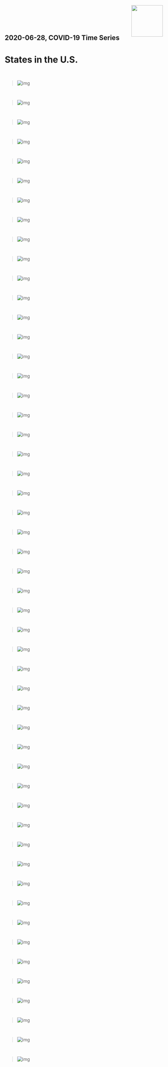 <img align="right"  height="100" src="/doc/utsw-master-logo-cmyk+BI.png">

 <p>&nbsp;</p> 

 <p>&nbsp;</p> 

## 2020-06-28, COVID-19 Time Series
# States in the U.S.


 <p>&nbsp;</p> 

>![img](/output/states_uptodate/NY_3plot_combined.png)

 <p>&nbsp;</p> 

>![img](/output/states_uptodate/CA_3plot_combined.png)

 <p>&nbsp;</p> 

>![img](/output/states_uptodate/NJ_3plot_combined.png)

 <p>&nbsp;</p> 

>![img](/output/states_uptodate/TX_3plot_combined.png)

 <p>&nbsp;</p> 

>![img](/output/states_uptodate/IL_3plot_combined.png)

 <p>&nbsp;</p> 

>![img](/output/states_uptodate/FL_3plot_combined.png)

 <p>&nbsp;</p> 

>![img](/output/states_uptodate/MA_3plot_combined.png)

 <p>&nbsp;</p> 

>![img](/output/states_uptodate/PA_3plot_combined.png)

 <p>&nbsp;</p> 

>![img](/output/states_uptodate/GA_3plot_combined.png)

 <p>&nbsp;</p> 

>![img](/output/states_uptodate/AZ_3plot_combined.png)

 <p>&nbsp;</p> 

>![img](/output/states_uptodate/MI_3plot_combined.png)

 <p>&nbsp;</p> 

>![img](/output/states_uptodate/MD_3plot_combined.png)

 <p>&nbsp;</p> 

>![img](/output/states_uptodate/NC_3plot_combined.png)

 <p>&nbsp;</p> 

>![img](/output/states_uptodate/VA_3plot_combined.png)

 <p>&nbsp;</p> 

>![img](/output/states_uptodate/LA_3plot_combined.png)

 <p>&nbsp;</p> 

>![img](/output/states_uptodate/OH_3plot_combined.png)

 <p>&nbsp;</p> 

>![img](/output/states_uptodate/CT_3plot_combined.png)

 <p>&nbsp;</p> 

>![img](/output/states_uptodate/IN_3plot_combined.png)

 <p>&nbsp;</p> 

>![img](/output/states_uptodate/TN_3plot_combined.png)

 <p>&nbsp;</p> 

>![img](/output/states_uptodate/MN_3plot_combined.png)

 <p>&nbsp;</p> 

>![img](/output/states_uptodate/AL_3plot_combined.png)

 <p>&nbsp;</p> 

>![img](/output/states_uptodate/SC_3plot_combined.png)

 <p>&nbsp;</p> 

>![img](/output/states_uptodate/CO_3plot_combined.png)

 <p>&nbsp;</p> 

>![img](/output/states_uptodate/WA_3plot_combined.png)

 <p>&nbsp;</p> 

>![img](/output/states_uptodate/WI_3plot_combined.png)

 <p>&nbsp;</p> 

>![img](/output/states_uptodate/IA_3plot_combined.png)

 <p>&nbsp;</p> 

>![img](/output/states_uptodate/MS_3plot_combined.png)

 <p>&nbsp;</p> 

>![img](/output/states_uptodate/UT_3plot_combined.png)

 <p>&nbsp;</p> 

>![img](/output/states_uptodate/MO_3plot_combined.png)

 <p>&nbsp;</p> 

>![img](/output/states_uptodate/AR_3plot_combined.png)

 <p>&nbsp;</p> 

>![img](/output/states_uptodate/NE_3plot_combined.png)

 <p>&nbsp;</p> 

>![img](/output/states_uptodate/NV_3plot_combined.png)

 <p>&nbsp;</p> 

>![img](/output/states_uptodate/RI_3plot_combined.png)

 <p>&nbsp;</p> 

>![img](/output/states_uptodate/KY_3plot_combined.png)

 <p>&nbsp;</p> 

>![img](/output/states_uptodate/KS_3plot_combined.png)

 <p>&nbsp;</p> 

>![img](/output/states_uptodate/OK_3plot_combined.png)

 <p>&nbsp;</p> 

>![img](/output/states_uptodate/NM_3plot_combined.png)

 <p>&nbsp;</p> 

>![img](/output/states_uptodate/DE_3plot_combined.png)

 <p>&nbsp;</p> 

>![img](/output/states_uptodate/DC_3plot_combined.png)

 <p>&nbsp;</p> 

>![img](/output/states_uptodate/OR_3plot_combined.png)

 <p>&nbsp;</p> 

>![img](/output/states_uptodate/SD_3plot_combined.png)

 <p>&nbsp;</p> 

>![img](/output/states_uptodate/NH_3plot_combined.png)

 <p>&nbsp;</p> 

>![img](/output/states_uptodate/ID_3plot_combined.png)

 <p>&nbsp;</p> 

>![img](/output/states_uptodate/ND_3plot_combined.png)

 <p>&nbsp;</p> 

>![img](/output/states_uptodate/ME_3plot_combined.png)

 <p>&nbsp;</p> 

>![img](/output/states_uptodate/WV_3plot_combined.png)

 <p>&nbsp;</p> 

>![img](/output/states_uptodate/WY_3plot_combined.png)

 <p>&nbsp;</p> 

>![img](/output/states_uptodate/VT_3plot_combined.png)

 <p>&nbsp;</p> 

>![img](/output/states_uptodate/AK_3plot_combined.png)

 <p>&nbsp;</p> 

>![img](/output/states_uptodate/HI_3plot_combined.png)

 <p>&nbsp;</p> 

>![img](/output/states_uptodate/MT_3plot_combined.png)

 <p>&nbsp;</p> 

